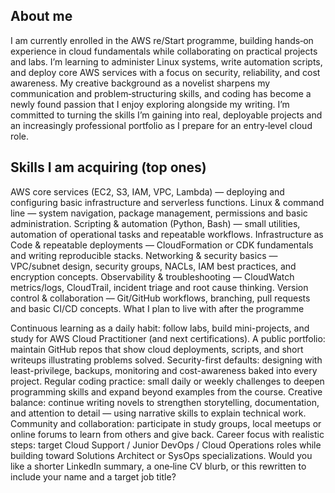 ## About me
I am currently enrolled in the AWS re/Start programme, building hands‑on experience in cloud fundamentals while collaborating on practical projects and labs. I’m learning to administer Linux systems, write automation scripts, and deploy core AWS services with a focus on security, reliability, and cost awareness. My creative background as a novelist sharpens my communication and problem‑structuring skills, and coding has become a newly found passion that I enjoy exploring alongside my writing. I’m committed to turning the skills I’m gaining into real, deployable projects and an increasingly professional portfolio as I prepare for an entry‑level cloud role.

## Skills I am acquiring (top ones)

AWS core services (EC2, S3, IAM, VPC, Lambda) 
— deploying and configuring basic infrastructure and serverless functions.
Linux & command line — system navigation, package management, permissions and basic administration.
Scripting & automation (Python, Bash) — small utilities, automation of operational tasks and repeatable workflows.
Infrastructure as Code & repeatable deployments — CloudFormation or CDK fundamentals and writing reproducible stacks.
Networking & security basics — VPC/subnet design, security groups, NACLs, IAM best practices, and encryption concepts.
Observability & troubleshooting — CloudWatch metrics/logs, CloudTrail, incident triage and root cause thinking.
Version control & collaboration — Git/GitHub workflows, branching, pull requests and basic CI/CD concepts.
What I plan to live with after the programme

Continuous learning as a daily habit: follow labs, build mini-projects, and study for AWS Cloud Practitioner (and next certifications).
A public portfolio: maintain GitHub repos that show cloud deployments, scripts, and short writeups illustrating problems solved.
Security-first defaults: designing with least-privilege, backups, monitoring and cost-awareness baked into every project.
Regular coding practice: small daily or weekly challenges to deepen programming skills and expand beyond examples from the course.
Creative balance: continue writing novels to strengthen storytelling, documentation, and attention to detail — using narrative skills to explain technical work.
Community and collaboration: participate in study groups, local meetups or online forums to learn from others and give back.
Career focus with realistic steps: target Cloud Support / Junior DevOps / Cloud Operations roles while building toward Solutions Architect or SysOps specializations.
Would you like a shorter LinkedIn summary, a one‑line CV blurb, or this rewritten to include your name and a target job title?
